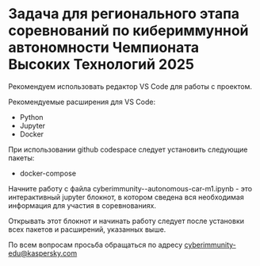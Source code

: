 # Задача для регионального этапа соревнований по кибериммунной автономности Чемпионата Высоких Технологий 2025

Рекомендуем использовать редактор VS Code для работы с проектом. 

Рекомендуемые расширения для VS Code:
- Python
- Jupyter
- Docker

При использовании github codespace следует установить следующие пакеты:
- docker-compose

Начните работу с файла cyberimmunity--autonomous-car-m1.ipynb - это интерактивный jupyter блокнот, в котором сведена вся необходимая информация для участия в соревнованиях. 

Открывать этот блокнот и начинать работу следует после установки всех пакетов и расширений, указанных выше.

По всем вопросам просьба обращаться по адресу cyberimmunity-edu@kaspersky.com

